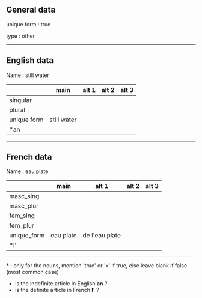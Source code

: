 ## General data

unique form : true

type : other

---

## English data

Name : still water

|             |    main     | alt 1 | alt 2 | alt 3 |
| :---------- | :---------: | :---: | :---: | ----- |
| singular    |             |       |       |       |
| plural      |             |       |       |       |
| unique form | still water |       |       |       |
| \*an        |             |       |       |       |

---

## French data

Name : eau plate

|             |   main    |     alt 1      | alt 2 | alt 3 |
| :---------- | :-------: | :------------: | :---: | :---: |
| masc_sing   |           |                |       |       |
| masc_plur   |           |                |       |       |
| fem_sing    |           |                |       |       |
| fem_plur    |           |                |       |       |
| unique_form | eau plate | de l'eau plate |       |       |
| \*l'        |           |                |       |       |

---

\* : only for the nouns, mention 'true' or 'x' if true, else leave blank if false (most common case)

- is the indefinite article in English **an** ?
- is the definite article in French **l'** ?
